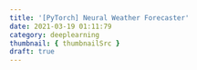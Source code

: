 ```yaml
---
title: '[PyTorch] Neural Weather Forecaster'
date: 2021-03-19 01:11:79
category: deeplearning
thumbnail: { thumbnailSrc }
draft: true
---
```


